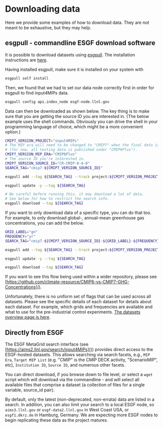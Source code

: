 # Downloading data

Here we provide some examples of how to download data.
They are not meant to be exhaustive, but they may help.

## esgpull - commandline ESGF download software

It is possible to download datasets using [esgpull](https://esgf.github.io/esgf-download/).
The installation instructions are [here](https://esgf.github.io/esgf-download/installation/).

Having installed esgpull, make sure it is installed on your system with

```sh
esgpull self install
```

Then, we found that we had to set our data node correctly first
in order for esgpull to find input4MIPs data.

```sh
esgpull config api.index_node esgf-node.llnl.gov
```

Data can then be downloaded as shown below.
The key thing is to make sure that you are getting the source ID you are interested in.
(The below example uses the shell commands.
Obviously you can drive the shell in your programming language of choice,
which might be a more convenient option.)


```sh
CMIP7_VERSION_PROJECT="input4MIPs"
# The MIP era will need to be changed to "CMIP7" when the final data is published
# (for now, all testing data is published under "CMIP6Plus").
CMIP7_VERSION_MIP_ERA="CMIP6Plus"
# The source ID you're interested in.
CMIP7_VERSION_SOURCE_ID="CR-CMIP-0-4-0"
SEARCH_TAG="cmip7-${CMIP7_VERSION_SOURCE_ID}"

esgpull add --tag ${SEARCH_TAG} --track project:${CMIP7_VERSION_PROJECT} mip_era:${CMIP7_VERSION_MIP_ERA} source_id:${CMIP7_VERSION_SOURCE_ID}

esgpull update -y --tag ${SEARCH_TAG}

# Be careful before running this, it may download a lot of data.
# See below for how to restrict the search info.
esgpull download --tag ${SEARCH_TAG}
```

If you want to only download data of a specific type,
you can do that too.
For example, to only download global-, annual-mean greenhouse gas concentrations,
you can add the below.

```sh
GRID_LABEL="gn"
FREQUENCY="yr"
SEARCH_TAG="cmip7-${CMIP7_VERSION_SOURCE_ID}-${GRID_LABEL}-${FREQUENCY}"

esgpull add --tag ${SEARCH_TAG} --track project:${CMIP7_VERSION_PROJECT} mip_era:${CMIP7_VERSION_MIP_ERA} source_id:${CMIP7_VERSION_SOURCE_ID} grid_label:${GRID_LABEL} frequency:${FREQUENCY}

esgpull update -y --tag ${SEARCH_TAG}

esgpull download --tag ${SEARCH_TAG}
```

If you want to see this flow being used within a wider repository,
please see [https://github.com/climate-resource/CMIP6-vs-CMIP7-GHG-Concentrations]().

Unfortunately, there is no uniform set of flags that can be used across all datasets.
Please see the specific details of each dataset for details about each dataset.
For example, which grids and frequencies are available and what to use for the pre-industrial control experiments.
[The datasets overview page is here](../dataset-overviews/index.md).

## Directly from ESGF

The ESGF MetaGrid search interface (see [https://aims2.llnl.gov/search/input4MIPs]())
provides direct access to the ESGF-hosted datasets. This allows searching via
search facets, e.g., `MIP Era`, `Target MIP List` (e.g. "CMIP" is the CMIP DECK activity, "ScenarioMIP", etc),
`Institution ID`, `Source ID`, and numerous other facets.

You can direct download, if you browse down to file level, or select a `wget` script
which will download via the commandline - and will select all available files that
comprise a dataset (a collection of files for a single variable, source_id pair).

By default, only the latest (non-deprecated, non-errata) data are listed in a search. In addition,
you can also limit your search to a local ESGF node, so `aims3.llnl.gov` or `esgf-data2.llnl.gov`
in West Coast USA, or `esgf1.dkrz.de` in Hamburg, Germany. We are expecting more ESGF
nodes to begin replicating these data as the project matures.
